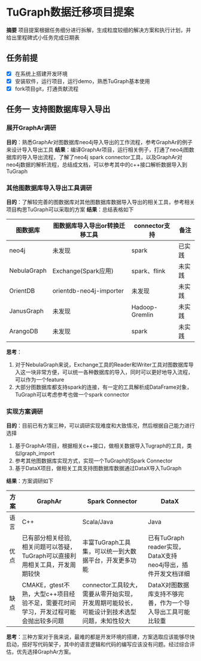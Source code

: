 # TuGraph数据迁移项目提案

**摘要** 项目提案根据任务细分进行拆解，生成粒度较细的解决方案和执行计划，并给出里程碑式小任务完成日期表

## 任务前提

- [x] 在系统上搭建开发环境
- [x] 安装软件，运行项目，运行demo，熟悉TuGraph基本使用
- [x] fork项目git，打通贡献流程

## 任务一 支持图数据库导入导出

### 展开GraphAr调研

**目的**：熟悉GraphAr对图数据库neo4j导入导出的工作流程，参考GraphAr的例子来设计导入导出工具
**结果**：编译GraphAr项目，运行相关例子，打通了neo4j图数据库的导入导出流程，了解了neo4j spark connector工具，以及GraphAr对neo4j数据的解析流程，总结成文档，可以参考其中的c++接口解析数据导入到TuGraph

### 其他图数据库导入导出工具调研

**目的**：了解较完善的图数据库对其他图数据库数据导入导出的相关工具，参考相关项目构思TuGraph可以采取的方案
**结果**：总结表格如下

| 图数据库    | 图数据库导入导出or转换迁移工具 | connector支持  | 备注   |
| ----------- | ------------------------------ | -------------- | ------ |
| neo4j       | 未发现                         | spark          | 已实践 |
| NebulaGraph | Exchange(Spark应用)            | spark、flink   | 未实践 |
| OrientDB    | orientdb-neo4j-importer        | 未发现         | 未实践 |
| JanusGraph  | 未发现                         | Hadoop-Gremlin | 未实践 |
| ArangoDB    | 未发现                         | spark          | 未实践 |

**思考**：

1. 对于NebulaGraph来说，Exchange工具的Reader和Writer工具对图数据库导入这一块非常方便，可以统一各种数据库的导入，同时可以更好地导入流程，可以作为一个feature
2. 大部分图数据库都支持spark的连接，有一定的工具解析成DataFrame对象，TuGraph可以考虑参考也做一个spark connector

### 实现方案调研

**目的**：目前已有方案三种，可以调研实现难度和大致情况，然后根据自己能力进行选择

1. 基于GraphAr项目，根据相关c++接口，做相关数据导入Tugraph的工具，类似lgraph_import
2. 参考其他图数据库实现方式，实现一个TuGraph的Spark Connector
3. 基于DataX项目，做相关工具支持图数据库数据通过DataX导入TuGraph

**结果**：方案调研如下

|方案| GraphAr | Spark Connector| DataX |
|- |-|-|-|
|语言|C++|Scala/Java| Java|
|优点| 已有部分相关经验,相关问题可以答疑，TuGraph可以直接利用相关工具，开发周期较快 | 丰富TuGraph工具集，可以统一到大数据平台，开发更多功能 | 已有TuGraph reader实现，DataX支持neo4j导出，插件开发文档详细 |
|缺点| CMAKE，gtest不熟，大型c++项目经验不足，需要花时间学习，开发过程可能会抛出较多问题 | connector工具较大，需要从零开始实现，开发周期可能较长，可能设计到技术选型问题，未知性较大 | DataX对图数据库支持不够完善，作为一个导入导出工具可能比较重 |

**思考**：三种方案对于我来说，最难的都是开发环境的搭建，方案选取应该能够尽快启动，搭好写代码架子，其中的语言逻辑和代码的编写应该没有问题。经过综合评估，优先选择GraphAr方案。
